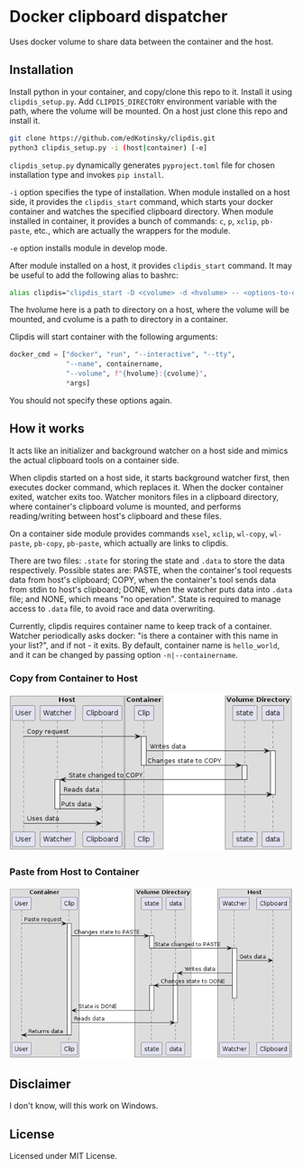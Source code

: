 # Docker clipboard dispatcher

Uses docker volume to share data between the container and the host.

## Installation

Install python in your container, and copy/clone this repo to it. Install it
using `clipdis_setup.py`. Add `CLIPDIS_DIRECTORY` environment variable with the
path, where the volume will be mounted. On a host just clone this repo and
install it.

```sh
git clone https://github.com/edKotinsky/clipdis.git
python3 clipdis_setup.py -i (host|container) [-e]
```

`clipdis_setup.py` dynamically generates `pyproject.toml` file for chosen
installation type and invokes `pip install`.

`-i` option specifies the type of installation. When module installed on a host
side, it provides the `clipdis_start` command, which starts your docker
container and watches the specified clipboard directory. When module installed
in container, it provides a bunch of commands: `c`, `p`, `xclip`, `pb-paste`,
etc., which are actually the wrappers for the module.

`-e` option installs module in develop mode.

After module installed on a host, it provides `clipdis_start` command.
It may be useful to add the following alias to bashrc:

```sh
alias clipdis="clipdis_start -D <cvolume> -d <hvolume> -- <options-to-docker>"
```

The hvolume here is a path to directory on a host, where the volume will be
mounted, and cvolume is a path to directory in a container.

Clipdis will start container with the following arguments:

```python
docker_cmd = ["docker", "run", "--interactive", "--tty",
              "--name", containername,
              "--volume", f"{hvolume}:{cvolume}",
              *args]
```

You should not specify these options again.

## How it works

It acts like an initializer and background watcher on a host side and mimics
the actual clipboard tools on a container side.

When clipdis started on a host side, it starts background watcher first,
then executes docker command, which replaces it. When the docker container
exited, watcher exits too. Watcher monitors files in a clipboard directory,
where container's clipboard volume is mounted, and performs reading/writing
between host's clipboard and these files.

On a container side module provides commands `xsel`, `xclip`, `wl-copy`,
`wl-paste`, `pb-copy`, `pb-paste`, which actually are links to clipdis.

There are two files: `.state` for storing the state and `.data` to store the
data respectively. Possible states are: PASTE, when the container's tool
requests data from host's clipboard; COPY, when the container's tool
sends data from stdin to host's clipboard; DONE, when the watcher puts data
into `.data` file; and NONE, which means "no operation". State is required to
manage access to `.data` file, to avoid race and data overwriting.

Currently, clipdis requires container name to keep track of a container. Watcher
periodically asks docker: "is there a container with this name in your list?",
and if not - it exits. By default, container name is `hello_world`, and it can
be changed by passing option `-n|--containername`.

### Copy from Container to Host

![Copy operation diagram](./resources/copy.png "Copy diagram")

### Paste from Host to Container

![Paste operation diagram](./resources/paste.png "Paste diagram")

## Disclaimer

I don't know, will this work on Windows.

## License

Licensed under MIT License.
